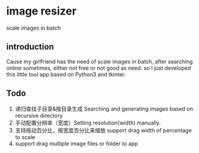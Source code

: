 
# image resizer

scale images in batch

## introduction

Cause my girlfriend has the need of scale images in batch, after searching online sometimes, either not free or not good as need. so I just developed this little tool app based on Python3 and tkinter.

## Todo

1. 递归查找子目录&按目录生成  Searching and generating images based on recursive directory
2. 手动配置分辨率（宽度）Setting resolution(width) manually.
3. 支持拖动百分比，按宽度百分比来缩放 support drag width of percentage to scale
4. support drag multiple image files or folder to app
